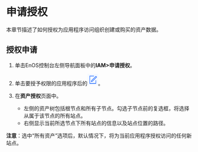 # 申请授权

本章节描述了如何授权为应用程序访问组织创建或购买的资产数据。


## 授权申请<authorization>

1. 单击EnOS控制台左侧导航面板中的**IAM>申请授权**。

2. 单击要授予权限的应用程序后的![](media/edit.png)。

3. 在**资产授权**页面中。

   - 左侧的资产树包括根节点和所有子节点。勾选子节点前的复选框，将选择从属于该节点的所有站点。
   - 右侧显示当前所选节点下所有站点的信息以及站点位置的路径。

**注意**：选中“所有资产”选项后，默认情况下，将为当前应用程序授权访问的任何新站点。
